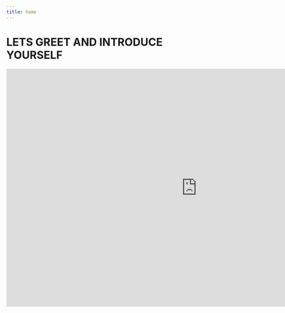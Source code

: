```yaml
---
title: home
---
```

<body>
 <h1><strong>LETS GREET AND INTRODUCE YOURSELF</strong></h1>

<iframe src="https://marisaviljoen044.h5p.com/content/1291529209238524347/embed" width="1000" height="625" frameborder="0" allowfullscreen="allowfullscreen" allow="autoplay *; geolocation *; microphone *; camera *; midi *; encrypted-media *"></iframe><script src="https://marisaviljoen044.h5p.com/js/h5p-resizer.js" charset="UTF-8"></script>

